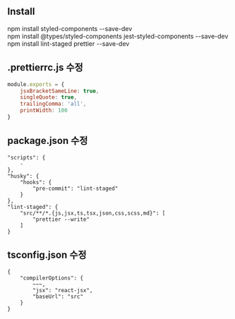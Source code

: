 ## Install

npm install styled-components --save-dev  
npm install @types/styled-components jest-styled-components --save-dev  
npm install lint-staged prettier --save-dev  

## .prettierrc.js 수정

```javascript
module.exports = {
	jsxBracketSameLine: true,
	singleQuote: true,
	trailingComma: 'all',
	printWidth: 100
}
```

## package.json 수정

```make
"scripts": {
	-
},
"husky": {
	"hooks": {
		"pre-commit": "lint-staged"
	}
},
"lint-staged": {
	"src/**/*.{js,jsx,ts,tsx,json,css,scss,md}": [
		"prettier --write"
	]
}
```

## tsconfig.json 수정

```make
{
	"compilerOptions": {
		~~~,
		"jsx": "react-jsx",
		"baseUrl": "src"
	}
}
```
